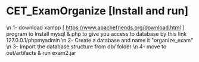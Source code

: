 # CET_ExamOrganize [Install and run]

\n 1- download xampp [ https://www.apachefriends.org/download.html ] program to install mysql & php to give you access to database by this link 127.0.0.1/phpmyadmin
\n 2- Create a database and name it "organize_exam"
\n 3- Import the database structure from db/ folder
\n 4- move to out/artifacts & run exam2.jar 
